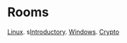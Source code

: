# Rooms 

[Linux](./Linux.html).
s[Introductory](./IntroductoryNetworking.html).
[Windows](./Windows.html).
[Crypto](./Crypto.html)
